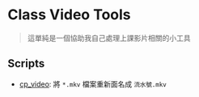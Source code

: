 # Class Video Tools

> 這單純是一個協助我自己處理上課影片相關的小工具

## Scripts

- [cp_video](./cp_video.py): 將 `*.mkv` 檔案重新面名成 `流水號.mkv`
